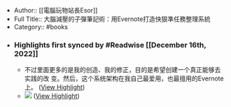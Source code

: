 - Author:: [[電腦玩物站長Esor]]
- Full Title:: 大腦減壓的子彈筆記術：用Evernote打造快狠準任務整理系統
- Category:: #books
- ### Highlights first synced by #Readwise [[December 16th, 2022]]
    - 不过里面更多的是我的创造、我的修正，目的是希望创建一个真正能够去实践的改 变。然后，这个系统架构在我自己最爱用，也最擅用的Evernote上。 ([View Highlight](https://read.readwise.io/read/01gmafd4fndxhmj25em6r4yv7f))
    - ![](https://readwise-assets.s3.amazonaws.com/media/reader/parsed_document_assets/16036092/id_59-Image00012.jpg) ([View Highlight](https://read.readwise.io/read/01gmc9zg006p61364sdq4gsy5q))
